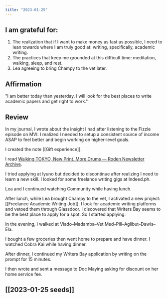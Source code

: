 ```yaml
---
title: "2023-01-25"
---
```

## I am grateful for:
1. The realization that if I want to make money as fast as possible, I need to lean towards where I am truly good at: writing, specifically, academic writing.
2. The practices that keep me grounded at this difficult time: meditation, walking, sleep, and rest.
3. Lea agreeing to bring Champy to the vet later.

## Affirmation

"I am better today than yesterday. I will look for the best places to write academic papers and get right to work."

## Review

In my journal, I wrote about the insight I had after listening to the Fizzle episode on MVI. I realized I needed to setup a consistent source of income ASAP to feel better and begin working on higher-level goals.

I created the note [[Gift experience]].

I read [Walking TOKYO, New Print, More Drums — Roden Newsletter Archive](https://craigmod.com/roden/076/).

I tried applying at Iyuno but decided to discontinue after realizing I need to learn a new skill. I looked for some freelance writing gigs at Indeed.ph.

Lea and I continued watching Community while having lunch.

After lunch, while Lea brought Champy to the vet, I activated a new project: [[Freelance Academic Writing Job]]. I look for academic writing platforms and vetoed them through Glassdoor. I discovered that Writers Bay seems to be the best place to apply for a spot. So I started applying.

In the evening, I walked at Viado–Madamba–Vet Med–Pili–Aglibut–Dawis–Ela.

I bought a few groceries then went home to prepare and have dinner. I watched Cobra Kai while having dinner.

After dinner, I continued my Writers Bay application by writing on the prompt for 15 minutes.

I then wrote and sent a message to Doc Maying asking for discount on her home service fee.

## [[2023-01-25 seeds]]